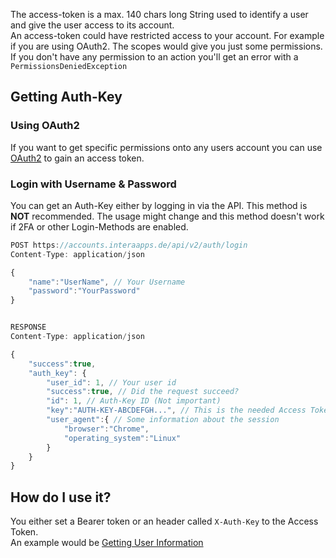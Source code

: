 The access-token is a max. 140 chars long String used to identify a user and give the user access to its account. 
<br>
An access-token could have restricted access to your account. For example if you are using OAuth2. The scopes would give you just some permissions. If you don't have any permission to an action you'll get an error with a `PermissionsDeniedException`

## Getting Auth-Key
### Using OAuth2
If you want to get specific permissions onto any users account you can use [OAuth2](oauth2) to gain an access token.


### Login with Username & Password
You can get an Auth-Key either by logging in via the API.
This method is **NOT** recommended. The usage might change and this method doesn't work if 2FA or other Login-Methods are enabled.

```js
POST https://accounts.interaapps.de/api/v2/auth/login
Content-Type: application/json

{
    "name":"UserName", // Your Username
    "password":"YourPassword"
}


RESPONSE
Content-Type: application/json

{
    "success":true,
    "auth_key": {
        "user_id": 1, // Your user id
        "success":true, // Did the request succeed?
        "id": 1, // Auth-Key ID (Not important)
        "key":"AUTH-KEY-ABCDEFGH...", // This is the needed Access Token
        "user_agent":{ // Some information about the session
            "browser":"Chrome",
            "operating_system":"Linux"
        }
    }
}
```

## How do I use it?
You either set a Bearer token or an header called `X-Auth-Key` to the Access Token.<br> An example would be [Getting User Information](getting-user-information)
